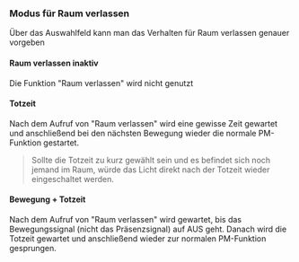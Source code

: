 ﻿### Modus für Raum verlassen

Über das Auswahlfeld kann man das Verhalten für Raum verlassen genauer vorgeben

#### Raum verlassen inaktiv

Die Funktion "Raum verlassen" wird nicht genutzt

#### Totzeit

Nach dem Aufruf von "Raum verlassen" wird eine gewisse Zeit gewartet und anschließend bei den nächsten Bewegung wieder die normale PM-Funktion gestartet. 

> Sollte die Totzeit zu kurz gewählt sein und es befindet sich noch jemand im Raum, würde das Licht direkt nach der Totzeit wieder eingeschaltet werden.

#### Bewegung + Totzeit

Nach dem Aufruf von "Raum verlassen" wird gewartet, bis das Bewegungssignal (nicht das Präsenzsignal) auf AUS geht. Danach wird die Totzeit gewartet und anschließend wieder zur normalen PM-Funktion gesprungen.


